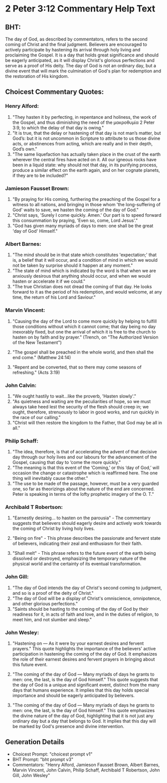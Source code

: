 # 2 Peter 3:12 Commentary Help Text

## BHT:
The day of God, as described by commentators, refers to the second coming of Christ and the final judgment. Believers are encouraged to actively participate by hastening its arrival through holy living and proclaiming the Gospel. It is a day that holds great significance and should be eagerly anticipated, as it will display Christ's glorious perfections and serve as a proof of His deity. The day of God is not an ordinary day, but a divine event that will mark the culmination of God's plan for redemption and the restoration of His kingdom.

## Choicest Commentary Quotes:
### Henry Alford:
1. "They hasten it by perfecting, in repentance and holiness, the work of the Gospel, and thus diminishing the need of the μακροθυμία 2 Peter 3:9, to which the delay of that day is owing."
2. "It is true, that the delay or hastening of that day is not man’s matter, but God’s: but it is not uncommon in Scripture to attribute to us those divine acts, or abstinences from acting, which are really and in their depth, God’s own."
3. "The same liquefaction has actually taken place in the crust of the earth wherever the central fires have acted on it. All our igneous rocks have been in a liquid state: why should not that day, in its purifying process, produce a similar effect on the earth again, and on her cognate planets, if they are to be included?"

### Jamieson Fausset Brown:
1. "By praying for His coming, furthering the preaching of the Gospel for a witness to all nations, and bringing in those whom 'the long-suffering of God' waits to save, we hasten the coming of the day of God."
2. "Christ says, 'Surely I come quickly. Amen.' Our part is to speed forward this consummation by praying, 'Even so, come, Lord Jesus'."
3. "God has given many myriads of days to men: one shall be the great 'day of God' Himself."

### Albert Barnes:
1. "The mind should be in that state which constitutes 'expectation;' that is, a belief that it will occur, and a condition of mind in which we would not be taken by surprise should it happen at any moment."
2. "The state of mind which is indicated by the word is that when we are anxiously desirous that anything should occur, and when we would hasten or accelerate it if we could."
3. "The true Christian does not dread the coming of that day. He looks forward to it as the period of his redemption, and would welcome, at any time, the return of his Lord and Saviour."

### Marvin Vincent:
1. "Causing the day of the Lord to come more quickly by helping to fulfill those conditions without which it cannot come; that day being no day inexorably fixed, but one the arrival of which it is free to the church to hasten on by faith and by prayer." (Trench, on "The Authorized Version of the New Testament")

2. "The gospel shall be preached in the whole world, and then shall the end come." (Matthew 24:14)

3. "Repent and be converted, that so there may come seasons of refreshing." (Acts 3:19)

### John Calvin:
1. "We ought hastily to wait...like the proverb, 'Hasten slowly'." 
2. "As quietness and waiting are the peculiarities of hope, so we must always take heed lest the security of the flesh should creep in; we ought, therefore, strenuously to labor in good works, and run quickly in the race of our calling."
3. "Christ will then restore the kingdom to the Father, that God may be all in all."

### Philip Schaff:
1. "The idea, therefore, is that of accelerating the advent of that decisive day through our holy lives and our labours for the advancement of the Gospel, causing that day to ‘come the more quickly."
2. "The meaning is that this event of the ‘Coming,’ or this ‘day of God,’ will occasion the change or catastrophe which is reaffirmed here. The one thing will inevitably cause the other."
3. "The use to be made of the passage, however, must be a very guarded one, so far as theorizings about the nature of the end are concerned. Peter is speaking in terms of the lofty prophetic imagery of the O. T."

### Archibald T Robertson:
1. "Earnestly desiring... to hasten on the parousia" - The commentary suggests that believers should eagerly desire and actively work towards the coming of Christ by living holy lives.

2. "Being on fire" - This phrase describes the passionate and fervent state of believers, indicating their zeal and enthusiasm for their faith.

3. "Shall melt" - This phrase refers to the future event of the earth being dissolved or destroyed, emphasizing the temporary nature of the physical world and the certainty of its eventual transformation.

### John Gill:
1. "The day of God intends the day of Christ's second coming to judgment, and so is a proof of the deity of Christ."
2. "The day of God will be a display of Christ's omniscience, omnipotence, and other glorious perfections."
3. "Saints should be hasting to the coming of the day of God by their readiness for it, in acts of faith and love, and in the duties of religion, to meet him, and not slumber and sleep."

### John Wesley:
1. "Hastening on — As it were by your earnest desires and fervent prayers." This quote highlights the importance of the believers' active participation in hastening the coming of the day of God. It emphasizes the role of their earnest desires and fervent prayers in bringing about this future event.

2. "The coming of the day of God — Many myriads of days he grants to men: one, the last, is the day of God himself." This quote suggests that the day of God is a unique and significant event, distinct from the many days that humans experience. It implies that this day holds special importance and should be eagerly anticipated by believers.

3. "The coming of the day of God — Many myriads of days he grants to men: one, the last, is the day of God himself." This quote emphasizes the divine nature of the day of God, highlighting that it is not just any ordinary day but a day that belongs to God. It implies that this day will be marked by God's presence and divine intervention.


## Generation Details
- Choicest Prompt: "choicest prompt v1"
- BHT Prompt: "bht prompt v3"
- Commentators: "Henry Alford, Jamieson Fausset Brown, Albert Barnes, Marvin Vincent, John Calvin, Philip Schaff, Archibald T Robertson, John Gill, John Wesley"
